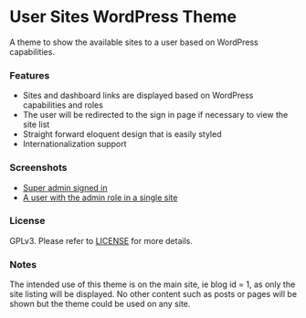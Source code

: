 User Sites WordPress Theme
==========================

A theme to show the available sites to a user based on WordPress capabilities.

### Features
* Sites and dashboard links are displayed based on WordPress capabilities and roles
* The user will be redirected to the sign in page if necessary to view the site list
* Straight forward eloquent design that is easily styled
* Internationalization support

### Screenshots
* [Super admin signed in](screenshot.png)
* [A user with the admin role in a single site](screenshot1.png)

### License
GPLv3. Please refer to [LICENSE](LICENSE) for more details.

### Notes
The intended use of this theme is on the main site, ie blog id = 1, as only the site listing will be displayed. No other content such as posts or pages will be shown but the theme could be used on any site.